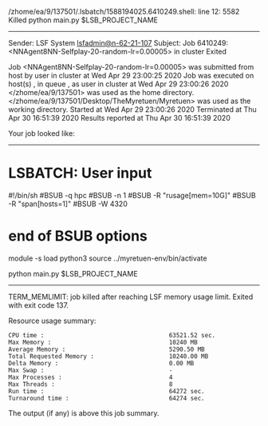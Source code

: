 /zhome/ea/9/137501/.lsbatch/1588194025.6410249.shell: line 12:  5582 Killed                  python main.py $LSB_PROJECT_NAME

------------------------------------------------------------
Sender: LSF System <lsfadmin@n-62-21-107>
Subject: Job 6410249: <NNAgent8NN-Selfplay-20-random-lr=0.00005> in cluster <dcc> Exited

Job <NNAgent8NN-Selfplay-20-random-lr=0.00005> was submitted from host <n-62-30-6> by user <s183914> in cluster <dcc> at Wed Apr 29 23:00:25 2020
Job was executed on host(s) <n-62-21-107>, in queue <hpc>, as user <s183914> in cluster <dcc> at Wed Apr 29 23:00:26 2020
</zhome/ea/9/137501> was used as the home directory.
</zhome/ea/9/137501/Desktop/TheMyretuen/Myretuen> was used as the working directory.
Started at Wed Apr 29 23:00:26 2020
Terminated at Thu Apr 30 16:51:39 2020
Results reported at Thu Apr 30 16:51:39 2020

Your job looked like:

------------------------------------------------------------
# LSBATCH: User input
#!/bin/sh
#BSUB -q hpc
#BSUB -n 1
#BSUB -R "rusage[mem=10G]"
#BSUB -R "span[hosts=1]"
#BSUB -W 4320
# end of BSUB options

module -s load python3
source ../myretuen-env/bin/activate

python main.py $LSB_PROJECT_NAME


------------------------------------------------------------

TERM_MEMLIMIT: job killed after reaching LSF memory usage limit.
Exited with exit code 137.

Resource usage summary:

    CPU time :                                   63521.52 sec.
    Max Memory :                                 10240 MB
    Average Memory :                             5290.50 MB
    Total Requested Memory :                     10240.00 MB
    Delta Memory :                               0.00 MB
    Max Swap :                                   -
    Max Processes :                              4
    Max Threads :                                8
    Run time :                                   64272 sec.
    Turnaround time :                            64274 sec.

The output (if any) is above this job summary.

